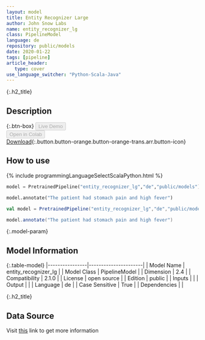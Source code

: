 ```yaml
---
layout: model
title: Entity Recognizer Large
author: John Snow Labs
name: entity_recognizer_lg
class: PipelineModel
language: de
repository: public/models
date: 2020-01-22
tags: [pipeline]
article_header:
   type: cover
use_language_switcher: "Python-Scala-Java"
---
```


{:.h2_title}
## Description 




{:.btn-box}
<button class="button button-orange" disabled>Live Demo</button><br/><button class="button button-orange" disabled>Open in Colab</button><br/>[Download](https://s3.amazonaws.com/auxdata.johnsnowlabs.com/public/models/entity_recognizer_lg_de_2.1.0_2.4_1579722883057.zip){:.button.button-orange.button-orange-trans.arr.button-icon}<br/>

## How to use 
<div class="tabs-box" markdown="1">

{% include programmingLanguageSelectScalaPython.html %}

```python
model = PretrainedPipeline("entity_recognizer_lg","de","public/models")

model.annotate("The patient had stomach pain and high fever")
```

```scala
val model = PretrainedPipeline("entity_recognizer_lg","de","public/models")

model.annotate("The patient had stomach pain and high fever")
```
</div>



{:.model-param}
## Model Information
{:.table-model}
|----------------|----------------------|
| Model Name     | entity_recognizer_lg |
| Model Class    | PipelineModel        |
| Dimension      | 2.4                  |
| Compatibility  | 2.1.0                |
| License        | open source          |
| Edition        | public               |
| Inputs         |                      |
| Output         |                      |
| Language       | de                   |
| Case Sensitive | True                 |
| Dependencies   |                      |




{:.h2_title}
## Data Source
  
Visit [this]() link to get more information

